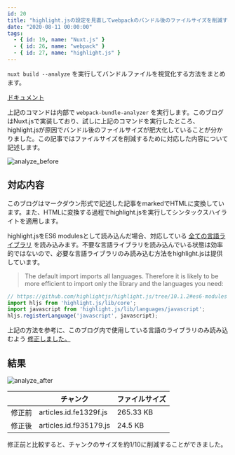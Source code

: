```yaml
---
id: 20
title: "highlight.jsの設定を見直してwebpackのバンドル後のファイルサイズを削減する"
date: "2020-08-11 00:00:00"
tags:
  - { id: 19, name: "Nuxt.js" }
  - { id: 26, name: "webpack" }
  - { id: 27, name: "highlight.js" }
---
```


`nuxt build --analyze` を実行してバンドルファイルを視覚化する方法をまとめます。

<!--more-->

[ドキュメント](https://ja.nuxtjs.org/api/configuration-build/#analyze)

上記のコマンドは内部で `webpack-bundle-analyzer` を実行します。このブログはNuxt.jsで実装しており、試しに上記のコマンドを実行したところ、highlight.jsが原因でバンドル後のファイルサイズが肥大化していることが分かりました。この記事ではファイルサイズを削減するために対応した内容について記述します。

![analyze_before](/images/articles/20/analyze_before_tiny.png)

## 対応内容

このブログはマークダウン形式で記述した記事をmarkedでHTMLに変換しています。また、HTMLに変換する過程でhighlight.jsを実行してシンタックスハイライトを適用します。

highlight.jsをES6 modulesとして読み込んだ場合、対応している [全ての言語ライブラリ](https://github.com/highlightjs/highlight.js/blob/10.1.2/SUPPORTED_LANGUAGES.md) を読み込みます。不要な言語ライブラリを読み込んでいる状態は効率的ではないので、必要な言語ライブラリのみ読み込む方法をhighlight.jsは提供しています。

> The default import imports all languages. Therefore it is likely to be more efficient to import only the library and the languages you need:

```js
// https://github.com/highlightjs/highlight.js/tree/10.1.2#es6-modules
import hljs from 'highlight.js/lib/core';
import javascript from 'highlight.js/lib/languages/javascript';
hljs.registerLanguage('javascript', javascript);
```

上記の方法を参考に、このブログ内で使用している言語のライブラリのみ読み込むよう [修正しました。](https://github.com/krabben16/yurikago/blob/d4126112ad31f7a6cba5487120e8640eb145465c/resources/js/highlight/custome.js)

## 結果

![analyze_after](/images/articles/20/analyze_after_tiny.png)

||チャンク|ファイルサイズ|
|---|---|---|
|修正前|articles.id.fe1329f.js|265.33 KB|
|修正後|articles.id.f935179.js|24.5 KB|

修正前と比較すると、チャンクのサイズを約1/10に削減することができました。
